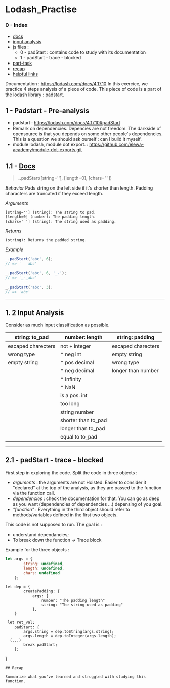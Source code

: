 # Lodash_Practise

### 0 - Index
* [docs](#docs)
* [input analysis](#input-analysis)
* js files : 
  * 0 - padStart : contains code to study with its documentation
  * 1 - padStart - trace - blocked 
* [part-task](#part-task)
* [recap](#recap)
* [helpful links](#helpful-links)

Documentation : https://lodash.com/docs/4.17.10
In this exercice, we practice 4 steps analysis of a piece of code. This piece of code is a part of the lodash library : padstart.

## 1 - Padstart - Pre-analysis
  * padstart : https://lodash.com/docs/4.17.10#padStart 
  * Remark on dependencies. Depencies are not freedom. The darkside of opensource is that you depends on some other people's dependencies. This is a question we should ask ourself : can I build it myself.
  * module lodash, module dot export. : https://github.com/elewa-academy/module-dot-exports.git
  
## 1.1 - [Docs](https://lodash.com/docs/4.17.10#padStart)

> _.padStart([string=''], [length=0], [chars=' '])

_Behavior_
Pads string on the left side if it's shorter than length. Padding characters are truncated if they exceed length.

_Arguments_
```
[string=''] (string): The string to pad.
[length=0] (number): The padding length.
[chars=' '] (string): The string used as padding.
```

_Returns_
```
(string): Returns the padded string.
```

_Example_
```js
_.padStart('abc', 6);
// => '   abc'
 
_.padStart('abc', 6, '_-');
// => '_-_abc'
 
_.padStart('abc', 3);
// => 'abc'
```


___

## 1. 2 Input Analysis

Consider as much input classification as possible.

| string: to_pad | number: length | string: padding
|---|---|---|
| escaped charecters | not + integer | escaped charecters |
| wrong type | * neg int | empty string |
| empty string | * pos decimal | wrong type |
| | * neg decimal | longer than number |
| | * Infinity | |
| | * NaN | |
| | is a pos. int | |
| | too long | |
| | string number | |
| | shorter than to_pad | |
| | longer than to_pad | |
| | equal to to_pad | |

___

## 2.1 - padStart - trace - blocked 

First step in exploring the code. Split the code in three objects : 

  * _arguments_ : the arguments are not Hoisted. Easier to consider it "declared" at the top of the analysis, as they are passed to the function via the function call.
  * _dependencies_ : check the documentation for that. You can go as deep as you want (dependencies of dependencies ...) depensing of you goal. 
  * _"function"_ : Everything in the third object should refer to methods/variables defined in the first two objects.

This code is not supposed to run. The goal is : 
  * understand dependancies;
  * To break down the function -> Trace block

Example for the three objects :
```javascript
let args = {
		string: undefined,
		length: undefined,
		chars: undefined
 	};
  ```
```
let dep = {
		createPadding: {
			args: {
				number: "The padding length"
				string: "The string used as padding"
			},
	}
```

```
 let ret_val;
	padStart: {
		args.string = dep.toString(args.string);
		args.length = dep.toInteger(args.length);
  (...)
		break padStart;
	};
```
} 
```
## Recap

Summarize what you've learned and struggled with studying this function.
